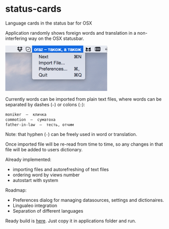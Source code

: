 # status-cards
Language cards in the status bar for OSX

Application randomly shows foreign words and translation in a non-interfering way on the OSX statusbar. 

![Screen shot](https://raw.githubusercontent.com/sergkh/status-cards/master/images/screen.png)

Currently words can be imported from plain text files, where words can be separated by dashes (`—`) or colons (`:`):

```
moniker  —  кличка
commotion  —  суматоха
father-in-law  —  тесть, отчим
```

Note: that hyphen (`-`) can be freely used in word or translation.

Once imported file will be re-read from time to time, so any changes in that file will be added to users dictionary.

Already implemented:
  + importing files and autorefreshing of text files
  + ordering word by views number
  + autostart with system
  
Roadmap:

  - Preferences dialog for managing datasources, settings and dictionaires.
  - Lingualeo integration
  - Separation of different languages

Ready build is [here](https://github.com/sergkh/status-cards/blob/master/builds/status-cards.zip). Just copy it in applications folder and run.

